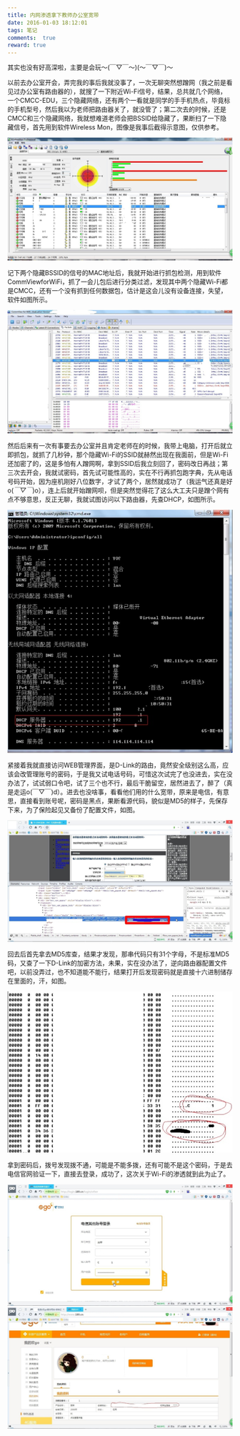 ```yaml
---
title: 内网渗透拿下教师办公室宽带
date: 2016-01-03 18:12:01
tags: 笔记
comments:  true
reward: true
---
```

其实也没有好高深啦，主要是会玩～(￣▽￣～)(～￣▽￣)～
<!-- more -->

以前去办公室开会，弄完我的事后我就没事了，一次无聊突然想蹭网（我之前是看见过办公室有路由器的），就搜了一下附近Wi-Fi信号，结果，总共就几个网络，一个CMCC-EDU，三个隐藏网络，还有两个一看就是同学的手手机热点，毕竟标的手机型号，然后我以为老师把路由器关了，就没管了；第二次去的时候，还是CMCC和三个隐藏网络，我就想难道老师会把BSSID给隐藏了，果断扫了一下隐藏信号，首先用到软件Wireless Mon，图像是我事后截得示意图，仅供参考。

![p1](/assets/img/71821488101910.jpg)

记下两个隐藏BSSID的信号的MAC地址后，我就开始进行抓包检测，用到软件CommViewforWiFi，抓了一会儿包后进行分类过滤，发现其中两个隐藏Wi-Fi都是CMCC，还有一个没有抓到任何数据包，估计是这会儿没有设备连接，失望，软件如图所示。

![p2](/assets/img/4e521488101910.jpg)

然后后来有一次有事要去办公室并且肯定老师在的时候，我带上电脑，打开后就立即抓包，就抓了几秒钟，那个隐藏Wi-Fi的SSID就赫然出现在我面前，但是Wi-Fi还加密了的，这是多怕有人蹭网啊，拿到SSID后我立刻回了，密码改日再战；第三次去开会，我就试密码，首先试可能性高的，实在不行再抓包跑字典，先从电话号码开始，因为座机刚好八位数字，才试了两个，居然就成功了（我运气还真是好o(*￣▽￣*)o），连上后就开始蹭网呗，但是突然觉得花了这么大工夫只是蹭个网有点不够意思，反正无聊，我就试图访问以下路由器，先查DHCP，如图所示。

![p3](/assets/img/51091488101984.jpg)

紧接着我就直接访问WEB管理界面，是D-Link的路由，竟然安全级别这么高，应该会改管理账号的密码，于是我又试电话号码，可惜这次试完了也没进去，实在没办法了，试试弱口令吧，试了三个也不行，最后干脆留空，居然进去了，醉了（真是走运o(￣▽￣)d）。进去也没啥事，看看他们用的什么宽带，原来是电信，有意思，直接看到账号呢，密码是黑点，果断看源代码，貌似是MD5的样子，先保存下来，为了保险起见又备份了配置文件，如图。

![p4](/assets/img/12f91488101910.jpg)

回去后首先拿去MD5库查，结果才发现，那串代码只有31个字母，不是标准MD5码，又查了一下D-Link的加密方法，未果，实在没办法了，逆向路由器配置文件吧，以前没弄过，也不知道能不能行，结果打开后发现密码就是直接十六进制储存在里面的，汗，如图。

![p5](/assets/img/c8b81488101909.jpg)

拿到密码后，拨号发现拨不通，可能是不能多拨，还有可能不是这个密码，于是去电信官网验证一下，直接去登录，成功了，这次关于Wi-Fi的渗透就到此为止了。

![p6](/assets/img/9f771488101910.jpg)
![p7](/assets/img/37ca1488101910.jpg)